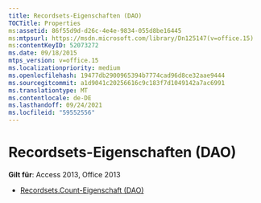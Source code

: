 ```yaml
---
title: Recordsets-Eigenschaften (DAO)
TOCTitle: Properties
ms:assetid: 86f55d9d-d26c-4e4e-9834-055d8be16445
ms:mtpsurl: https://msdn.microsoft.com/library/Dn125147(v=office.15)
ms:contentKeyID: 52073272
ms.date: 09/18/2015
mtps_version: v=office.15
ms.localizationpriority: medium
ms.openlocfilehash: 19477db2900965394b7774cad96d8ce32aae9444
ms.sourcegitcommit: a1d9041c20256616c9c183f7d1049142a7ac6991
ms.translationtype: MT
ms.contentlocale: de-DE
ms.lasthandoff: 09/24/2021
ms.locfileid: "59552556"
---
```

# <a name="recordsets-properties-dao"></a>Recordsets-Eigenschaften (DAO)

**Gilt für**: Access 2013, Office 2013

- [Recordsets.Count-Eigenschaft (DAO)](recordsets-count-property-dao.md)

